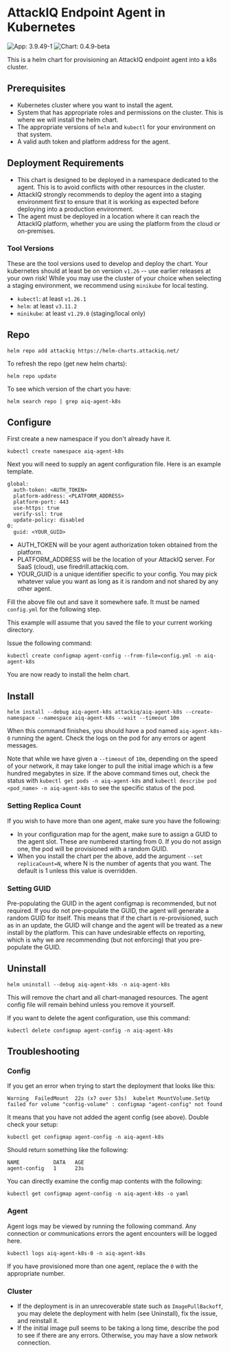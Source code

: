 # AttackIQ Endpoint Agent in Kubernetes

![App: 3.9.49-1](https://img.shields.io/badge/App_Version-3.9.49--1-informational?style=flat-square)
![Chart: 0.4.9-beta](https://img.shields.io/badge/Chart_Version-0.4.9--beta-informational?style=flat-square)

This is a helm chart for provisioning an AttackIQ endpoint agent into a k8s cluster.

## Prerequisites

* Kubernetes cluster where you want to install the agent.
* System that has appropriate roles and permissions on the cluster. This is where we will install the helm chart.
* The appropriate versions of `helm` and `kubectl` for your environment on that system.
* A valid auth token and platform address for the agent.

## Deployment Requirements

* This chart is designed to be deployed in a namespace dedicated to the agent. This is to avoid conflicts with other resources in the cluster.
* AttackIQ strongly recommends to deploy the agent into a staging environment first to ensure that it is working as expected before deploying into a production environment.
* The agent must be deployed in a location where it can reach the AttackIQ platform, whether you are using the platform from the cloud or on-premises.

### Tool Versions

These are the tool versions used to develop and deploy the chart. Your kubernetes should at least be on version `v1.26` -- use earlier releases at your own risk! 
While you may use the cluster of your choice when selecting a staging environment, we recommend using `minikube` for local testing.

* `kubectl`: at least `v1.26.1`
* `helm`: at least `v3.11.2`
* `minikube`: at least `v1.29.0` (staging/local only)

## Repo

`helm repo add attackiq https://helm-charts.attackiq.net/`

To refresh the repo (get new helm charts):

`helm repo update`

To see which version of the chart you have:

`helm search repo | grep aiq-agent-k8s`

## Configure

First create a new namespace if you don't already have it.

`kubectl create namespace aiq-agent-k8s`

Next you will need to supply an agent configuration file. Here is an example template.

```
global:
  auth-token: <AUTH_TOKEN>
  platform-address: <PLATFORM_ADDRESS>
  platform-port: 443
  use-https: true
  verify-ssl: true
  update-policy: disabled
0:
  guid: <YOUR_GUID>
```

* AUTH_TOKEN will be your agent authorization token obtained from the platform.
* PLATFORM_ADDRESS will be the location of your AttackIQ server. For SaaS (cloud), use firedrill.attackiq.com.
* YOUR_GUID is a unique identifier specific to your config. You may pick whatever value you want as long as it is random and not shared by any other agent.

Fill the above file out and save it somewhere safe. It must be named `config.yml` for the following step.

This example will assume that you saved the file to your current working directory.

Issue the following command:

`kubectl create configmap agent-config --from-file=config.yml -n aiq-agent-k8s`

You are now ready to install the helm chart.

## Install

`helm install --debug aiq-agent-k8s attackiq/aiq-agent-k8s --create-namespace --namespace aiq-agent-k8s --wait --timeout 10m`

When this command finishes, you should have a pod named `aiq-agent-k8s-0` running the agent. Check the logs on the pod for any errors or agent messages.

Note that while we have given a `--timeout` of `10m`, depending on the speed of your network, it may take longer to pull the initial image which is a few hundred
megabytes in size.
If the above command times out, check the status with `kubectl get pods -n aiq-agent-k8s` and `kubectl describe pod <pod_name> -n aiq-agent-k8s` to see the
specific status of the pod. 

### Setting Replica Count
If you wish to have more than one agent, make sure you have the following:
* In your configuration map for the agent, make sure to assign a GUID to the agent slot. These are numbered starting from 0. If you do not assign one, the pod will be provisioned with a random GUID.
* When you install the chart per the above, add the argument `--set replicaCount=N`, where N is the number of agents that you want. The default is 1 unless this value is overridden.

### Setting GUID

Pre-populating the GUID in the agent configmap is recommended, but not required. If you do not pre-populate the GUID, the 
agent will generate a random GUID for itself. This means that if the chart is re-provisioned, such as in an update, the
GUID will change and the agent will be treated as a new install by the platform. This can have undesirable effects on
reporting, which is why we are recommending (but not enforcing) that you pre-populate the GUID.

## Uninstall

`helm uninstall --debug aiq-agent-k8s -n aiq-agent-k8s`

This will remove the chart and all chart-managed resources. The agent config file will remain behind unless you remove it yourself.

If you want to delete the agent configuration, use this command:

`kubectl delete configmap agent-config -n aiq-agent-k8s`

## Troubleshooting

### Config

If you get an error when trying to start the deployment that looks like this:

```
Warning  FailedMount  22s (x7 over 53s)  kubelet MountVolume.SetUp failed for volume "config-volume" : configmap "agent-config" not found 
```

It means that you have not added the agent config (see above). Double check your setup:

`kubectl get configmap agent-config -n aiq-agent-k8s`

Should return something like the following:

```
NAME           DATA   AGE
agent-config   1      23s
```

You can directly examine the config map contents with the following:

`kubectl get configmap agent-config -n aiq-agent-k8s -o yaml`

### Agent

Agent logs may be viewed by running the following command. Any connection or communications errors the agent encounters will be logged here.

`kubectl logs aiq-agent-k8s-0 -n aiq-agent-k8s`

If you have provisioned more than one agent, replace the `0` with the appropriate number.

### Cluster

* If the deployment is in an unrecoverable state such as `ImagePullBackoff`, you may delete the deployment with helm (see Uninstall),
fix the issue, and reinstall it.
* If the initial image pull seems to be taking a long time, describe the pod to see if there are any errors. Otherwise, you may have a slow network connection.
